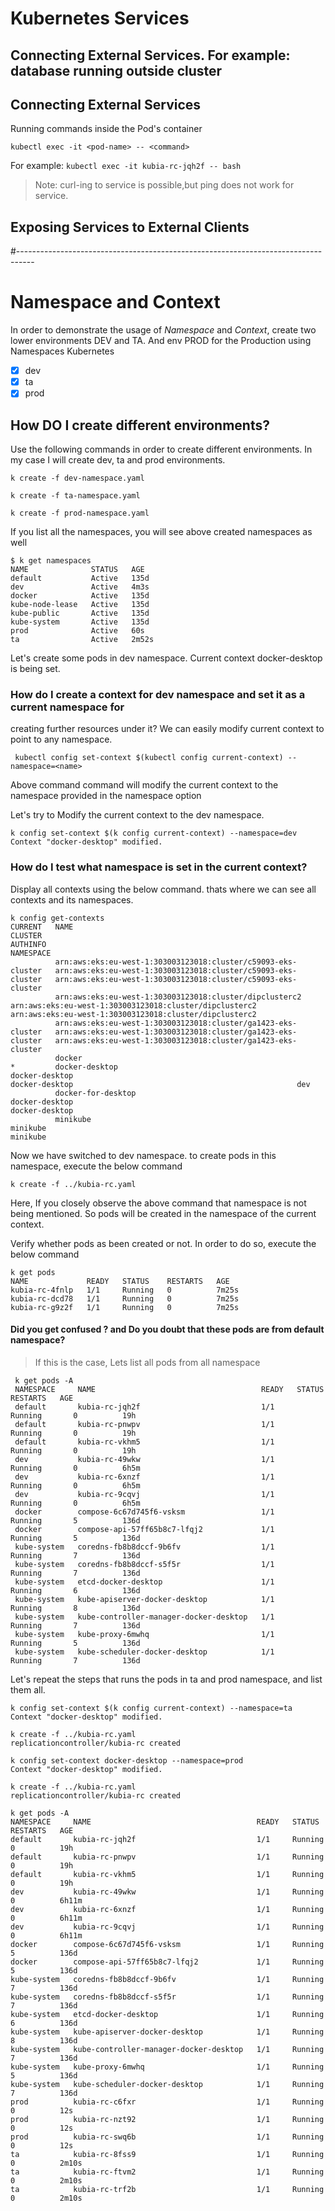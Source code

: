 # Kubernetes Services

## Connecting External Services. For example: database running outside cluster

## Connecting External Services

Running commands inside  the Pod's container

```kubectl exec -it <pod-name> -- <command>```

For example: ```kubectl exec -it kubia-rc-jqh2f -- bash```

> Note: curl-ing to service is possible,but ping does not work for service.

## Exposing Services to External Clients

#----------------------------------------------------------------------------------

# Namespace and Context

In order to demonstrate the usage of *Namespace* and *Context*, create two lower environments DEV and TA. And env PROD for the Production using Namespaces
Kubernetes
- [x] dev
- [x] ta
- [x] prod

## How DO I create different environments?
Use the following commands in order to create different environments. In my case I will 
create dev, ta and prod environments.

```k create -f dev-namespace.yaml```

```k create -f ta-namespace.yaml```

```k create -f prod-namespace.yaml```

If you list all the namespaces, you will see above created namespaces as well
```
$ k get namespaces
NAME              STATUS   AGE
default           Active   135d
dev               Active   4m3s
docker            Active   135d
kube-node-lease   Active   135d
kube-public       Active   135d
kube-system       Active   135d
prod              Active   60s
ta                Active   2m52s
```

Let's create some pods in dev namespace. Current context docker-desktop is being set.

### How do I create a context for dev namespace and set it as a current namespace for
creating further  resources under it?
We can easily modify current context to point to any namespace.

``` kubectl config set-context $(kubectl config current-context) --namespace=<name>```

Above command command will modify the current context to the namespace provided in the
namespace option

Let's try to Modify the current context to the dev namespace.

```
k config set-context $(k config current-context) --namespace=dev
Context "docker-desktop" modified. 
```

### How do I test what namespace is set in the current context?
Display all contexts using the below command. thats where we can see all contexts and its namespaces.
```
k config get-contexts
CURRENT   NAME                                                            CLUSTER                                                         AUTHINFO                                                        NAMESPACE
          arn:aws:eks:eu-west-1:303003123018:cluster/c59093-eks-cluster   arn:aws:eks:eu-west-1:303003123018:cluster/c59093-eks-cluster   arn:aws:eks:eu-west-1:303003123018:cluster/c59093-eks-cluster
          arn:aws:eks:eu-west-1:303003123018:cluster/dipclusterc2         arn:aws:eks:eu-west-1:303003123018:cluster/dipclusterc2         arn:aws:eks:eu-west-1:303003123018:cluster/dipclusterc2
          arn:aws:eks:eu-west-1:303003123018:cluster/ga1423-eks-cluster   arn:aws:eks:eu-west-1:303003123018:cluster/ga1423-eks-cluster   arn:aws:eks:eu-west-1:303003123018:cluster/ga1423-eks-cluster
          docker
*         docker-desktop                                                  docker-desktop                                                  docker-desktop                                                  dev
          docker-for-desktop                                              docker-desktop                                                  docker-desktop
          minikube                                                        minikube                                                        minikube
```
Now we have switched to dev namespace. to create pods in this namespace, execute the below command

```
k create -f ../kubia-rc.yaml
```

Here, If you closely observe  the above command that namespace is not being mentioned.
So pods will be created in the namespace of the current context.

Verify whether pods as been created or not. In order to do so, execute the below command
```
k get pods
NAME             READY   STATUS    RESTARTS   AGE
kubia-rc-4fnlp   1/1     Running   0          7m25s
kubia-rc-dcd78   1/1     Running   0          7m25s
kubia-rc-g9z2f   1/1     Running   0          7m25s
```

#### Did you get confused ? and Do you doubt that these pods are from default namespace?
> If this is the case, Lets list all pods from all namespace
```
 k get pods -A
 NAMESPACE     NAME                                     READY   STATUS        RESTARTS   AGE
 default       kubia-rc-jqh2f                           1/1     Running       0          19h
 default       kubia-rc-pnwpv                           1/1     Running       0          19h
 default       kubia-rc-vkhm5                           1/1     Running       0          19h
 dev           kubia-rc-49wkw                           1/1     Running       0          6h5m
 dev           kubia-rc-6xnzf                           1/1     Running       0          6h5m
 dev           kubia-rc-9cqvj                           1/1     Running       0          6h5m
 docker        compose-6c67d745f6-vsksm                 1/1     Running       5          136d
 docker        compose-api-57ff65b8c7-lfqj2             1/1     Running       5          136d
 kube-system   coredns-fb8b8dccf-9b6fv                  1/1     Running       7          136d
 kube-system   coredns-fb8b8dccf-s5f5r                  1/1     Running       7          136d
 kube-system   etcd-docker-desktop                      1/1     Running       6          136d
 kube-system   kube-apiserver-docker-desktop            1/1     Running       8          136d
 kube-system   kube-controller-manager-docker-desktop   1/1     Running       7          136d
 kube-system   kube-proxy-6mwhq                         1/1     Running       5          136d
 kube-system   kube-scheduler-docker-desktop            1/1     Running       7          136d
``` 

Let's repeat the steps that runs the pods in ta and prod namespace, and list them all.

```
k config set-context $(k config current-context) --namespace=ta
Context "docker-desktop" modified.

k create -f ../kubia-rc.yaml
replicationcontroller/kubia-rc created

k config set-context docker-desktop --namespace=prod
Context "docker-desktop" modified.

k create -f ../kubia-rc.yaml
replicationcontroller/kubia-rc created

k get pods -A
NAMESPACE     NAME                                     READY   STATUS    RESTARTS   AGE
default       kubia-rc-jqh2f                           1/1     Running   0          19h
default       kubia-rc-pnwpv                           1/1     Running   0          19h
default       kubia-rc-vkhm5                           1/1     Running   0          19h
dev           kubia-rc-49wkw                           1/1     Running   0          6h11m
dev           kubia-rc-6xnzf                           1/1     Running   0          6h11m
dev           kubia-rc-9cqvj                           1/1     Running   0          6h11m
docker        compose-6c67d745f6-vsksm                 1/1     Running   5          136d
docker        compose-api-57ff65b8c7-lfqj2             1/1     Running   5          136d
kube-system   coredns-fb8b8dccf-9b6fv                  1/1     Running   7          136d
kube-system   coredns-fb8b8dccf-s5f5r                  1/1     Running   7          136d
kube-system   etcd-docker-desktop                      1/1     Running   6          136d
kube-system   kube-apiserver-docker-desktop            1/1     Running   8          136d
kube-system   kube-controller-manager-docker-desktop   1/1     Running   7          136d
kube-system   kube-proxy-6mwhq                         1/1     Running   5          136d
kube-system   kube-scheduler-docker-desktop            1/1     Running   7          136d
prod          kubia-rc-c6fxr                           1/1     Running   0          12s
prod          kubia-rc-nzt92                           1/1     Running   0          12s
prod          kubia-rc-swq6b                           1/1     Running   0          12s
ta            kubia-rc-8fss9                           1/1     Running   0          2m10s
ta            kubia-rc-ftvm2                           1/1     Running   0          2m10s
ta            kubia-rc-trf2b                           1/1     Running   0          2m10s

```

